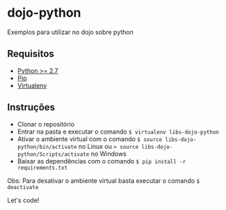 # dojo-python
Exemplos para utilizar no dojo sobre python

## Requisitos

- [Python >= 2.7](https://www.python.org/)
- [Pip](https://pip.pypa.io/en/stable/installing/)
- [Virtualenv](https://virtualenv.pypa.io/en/stable/installation/)

## Instruções

- Clonar o repositório
- Entrar na pasta e executar o comando `$ virtualenv libs-dojo-python`
- Ativar o ambiente virtual com o comando `$ source libs-dojo-python/bin/activate` no Linux ou `> source libs-dojo-python/Scripts/activate` no Windows
- Baixar as dependências com o comando `$ pip install -r requirements.txt`

Obs: Para desativar o ambiente virtual basta executar o comando `$ deactivate`

Let's code!
